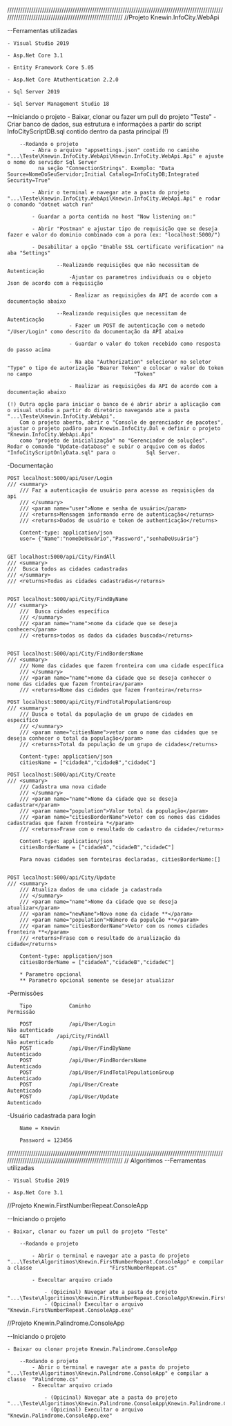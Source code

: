 ////////////////////////////////////////////////////////////////////////////////////////////////////////////////////////////////////////////////////////
//Projeto Knewin.InfoCity.WebApi


--Ferramentas utilizadas
	
	- Visual Studio 2019
	
	- Asp.Net Core 3.1
	
	- Entity Framework Core 5.05
	
	- Asp.Net Core Atuthentication 2.2.0
	
	- Sql Server 2019
	
	- Sql Server Management Studio 18

--Iniciando o projeto
	- Baixar, clonar ou fazer um pull do projeto "Teste"
	- Criar banco de dados, sua estrutura e informações a partir do script InfoCityScriptDB.sql contido dentro da pasta principal (!)
		
		--Rodando o projeto
			- Abra o arquivo "appsettings.json" contido no caminho "...\Teste\Knewin.InfoCity.WebApi\Knewin.InfoCity.WebApi.Api" e ajuste o nome do servidor Sql Server 
			  na seção "ConnectionStrings". Exemplo: "Data Source=NomeDoSeuServidor;Initial Catalog=InfoCityDB;Integrated Security=True"
			
			- Abrir o terminal e navegar ate a pasta do projeto "...\Teste\Knewin.InfoCity.WebApi\Knewin.InfoCity.WebApi.Api" e rodar o comando "dotnet watch run"
			
			- Guardar a porta contida no host "Now listening on:"
			
			- Abrir "Postman" e ajustar tipo de requisição que se deseja fazer e valor do dominio combinado com a pora (ex: "localhost:5000/") 
			
			- Desabilitar a opção "Enable SSL certificate verification" na aba "Settings"
					
					--Realizando requisições que não necessitam de Autenticação
						-Ajustar os parametros individuais ou o objeto Json de acordo com a requisição
						
						- Realizar as requisições da API de acordo com a documentação abaixo
					
					--Realizando requisições que necessitam de Autenticação
						- Fazer um POST de autenticação com o metodo "/User/Login" como descrito da documentação da API abaixo
						
						- Guardar o valor do token recebido como resposta do passo acima
						
						- Na aba "Authorization" selecionar no seletor "Type" o tipo de autorização "Bearer Token" e colocar o valor do token no campo           					   "Token"
						
						- Realizar as requisições da API de acordo com a documentação abaixo
	
	(!) Outra opção para iniciar o banco de é abrir abrir a aplicação com o visual studio a partir do diretório navegando ate a pasta "...\Teste\Knewin.InfoCity.WebApi".
	    Com o projeto aberto, abrir o "Console de gerenciador de pacotes", ajustar o projeto padãro para Knewin.InfoCity.Dal e definir o projeto "Knewin.InfoCity.WebApi.Api" 
	    como "projeto de inicialização" no "Gerenciador de soluções". Rodar o comando "Update-database" e subir o arquivo com os dados "InfoCityScriptOnlyData.sql" para o 		    Sql Server.

-Documentação 

	POST localhost:5000/api/User/Login
	/// <summary>
        /// Faz a autenticação de usuário para acesso as requisições da api
        /// </summary>
        /// <param name="user">Nome e senha de usuário</param>
        /// <returns>Mensagem informando erro de autenticação</returns>
        /// <returns>Dados de usuário e token de authenticação</returns>
		
		Content-type: application/json
		user= {"Name":"nomeDeUsuário","Password","senhaDeUsuário"}


	GET localhost:5000/api/City/FindAll
	/// <summary>
	///  Busca todos as cidades cadastradas
	/// </summary>
	/// <returns>Todas as cidades cadastradas</returns>
	
	
	POST localhost:5000/api/City/FindByName
	/// <summary>
        ///  Busca cidades específica
        /// </summary>
        /// <param name="name">nome da cidade que se deseja conhecer</param>
        /// <returns>todos os dados da cidades buscada</returns>


	POST localhost:5000/api/City/FindBordersName
	/// <summary>
        /// Nome das cidades que fazem fronteira com uma cidade específica
        /// </summary>
        /// <param name="name">nome da cidade que se deseja conhecer o nome das cidades que fazem fronteira</param>
        /// <returns>Nome das cidades que fazem fronteira</returns>

	POST localhost:5000/api/City/FindTotalPopulationGroup
	/// <summary>
        /// Busca o total da população de um grupo de cidades em especifíco
        /// </summary>
        /// <param name="citiesName">vetor com o nome das cidades que se deseja conhecer o total da população</param>
        /// <returns>Total da população de um grupo de cidades</returns>
		
		Content-type: application/json
		citiesName = ["cidadeA","cidadeB","cidadeC"]

	POST localhost:5000/api/City/Create
	/// <summary>
        /// Cadastra uma nova cidade
        /// </summary>
        /// <param name="name">Nome da cidade que se deseja cadastrar</param>
        /// <param name="population">Valor total da população</param>
        /// <param name="citiesBorderName">Vetor com os nomes das cidades cadastradas que fazem fronteira *</param>
        /// <returns>Frase com o resultado do cadastro da cidade</returns>
		
		Content-type: application/json
		citiesBorderName = ["cidadeA","cidadeB","cidadeC"]
		
		Para novas cidades sem fornteiras declaradas, citiesBorderName:[]
		

	POST localhost:5000/api/City/Update
	/// <summary>
        /// Atualiza dados de uma cidade ja cadastrada
        /// </summary>
        /// <param name="name">Nome da cidade que se deseja atualizar</param>
        /// <param name="newName">Novo nome da cidade **</param>
        /// <param name="population">Número da populção **</param>
        /// <param name="citiesBorderName">Vetor com os nomes cidades fronteira **</param>
        /// <returns>Frase com o resultado do arualização da cidade</returns>
		
		Content-type: application/json
		citiesBorderName = ["cidadeA","cidadeB","cidadeC"]
		
		* Parametro opcional
		** Parametro opcional somente se desejar atualizar
		
		
-Permissões
		
		Tipo			Caminho											Permissão

		POST			/api/User/Login										Não autenticado
		GET			/api/City/FindAll									Não autenticado
		POST			/api/User/FindByName									Autenticado
		POST			/api/User/FindBordersName								Autenticado
		POST			/api/User/FindTotalPopulationGroup							Autenticado
		POST			/api/User/Create									Autenticado
		POST			/api/User/Update									Autenticado
		
		
-Usuário cadastrada para login
		
		Name = Knewin
		
		Password = 123456
		
		
////////////////////////////////////////////////////////////////////////////////////////////////////////////////////////////////////////////////////////
// Algoritimos
   --Ferramentas utilizadas
	
	- Visual Studio 2019
	
	- Asp.Net Core 3.1
	

//Projeto Knewin.FirstNumberRepeat.ConsoleApp

--Iniciando o projeto
	
	- Baixar, clonar ou fazer um pull do projeto "Teste"
		
		--Rodando o projeto
			
			- Abrir o terminal e navegar ate a pasta do projeto "...\Teste\Algoritimos\Knewin.FirstNumberRepeat.ConsoleApp" e compilar a classe  		   				"FirstNumberRepeat.cs"
			
			- Execultar arquivo criado
				
				- (Opicinal) Navegar ate a pasta do projeto 			  		"...\Teste\Algoritimos\Knewin.FirstNumberRepeat.ConsoleApp\Knewin.FirstNumberRepeat.ConsoleApp\bin\Release\netcoreapp3.1"
				- (Opicinal) Execultar o arquivo "Knewin.FirstNumberRepeat.ConsoleApp.exe"

				
				

//Projeto Knewin.Palindrome.ConsoleApp

--Iniciando o projeto
	
	- Baixar ou clonar projeto Knewin.Palindrome.ConsoleApp
		
		--Rodando o projeto
			- Abrir o terminal e navegar ate a pasta do projeto "...\Teste\Algoritimos\Knewin.Palindrome.ConsoleApp" e compilar a classe  "Palindrome.cs"
			- Execultar arquivo criado
				
				- (Opicinal) Navegar ate a pasta do projeto   	"...\Teste\Algoritimos\Knewin.Palindrome.ConsoleApp\Knewin.Palindrome.ConsoleApp\bin\Release\netcoreapp3.1"
				- (Opicinal) Execultar o arquivo "Knewin.Palindrome.ConsoleApp.exe"
				


